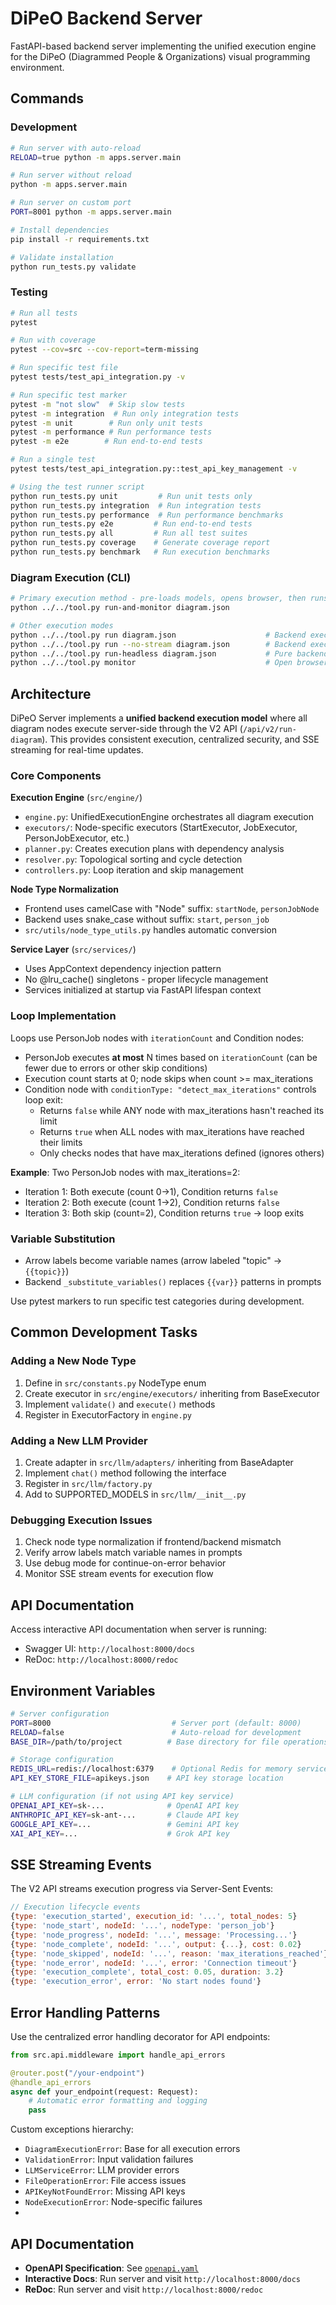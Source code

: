 # DiPeO Backend Server

FastAPI-based backend server implementing the unified execution engine for the DiPeO (Diagrammed People & Organizations) visual programming environment.

## Commands

### Development
```bash
# Run server with auto-reload
RELOAD=true python -m apps.server.main

# Run server without reload
python -m apps.server.main

# Run server on custom port
PORT=8001 python -m apps.server.main

# Install dependencies
pip install -r requirements.txt

# Validate installation
python run_tests.py validate
```

### Testing
```bash
# Run all tests
pytest

# Run with coverage
pytest --cov=src --cov-report=term-missing

# Run specific test file
pytest tests/test_api_integration.py -v

# Run specific test marker
pytest -m "not slow"  # Skip slow tests
pytest -m integration  # Run only integration tests
pytest -m unit        # Run only unit tests
pytest -m performance # Run performance tests
pytest -m e2e        # Run end-to-end tests

# Run a single test
pytest tests/test_api_integration.py::test_api_key_management -v

# Using the test runner script
python run_tests.py unit         # Run unit tests only
python run_tests.py integration  # Run integration tests
python run_tests.py performance  # Run performance benchmarks
python run_tests.py e2e         # Run end-to-end tests
python run_tests.py all         # Run all test suites
python run_tests.py coverage    # Generate coverage report
python run_tests.py benchmark   # Run execution benchmarks
```

### Diagram Execution (CLI)
```bash
# Primary execution method - pre-loads models, opens browser, then runs
python ../../tool.py run-and-monitor diagram.json

# Other execution modes
python ../../tool.py run diagram.json                    # Backend execution with streaming
python ../../tool.py run --no-stream diagram.json        # Backend execution without streaming
python ../../tool.py run-headless diagram.json           # Pure backend execution
python ../../tool.py monitor                             # Open browser monitoring
```

## Architecture

DiPeO Server implements a **unified backend execution model** where all diagram nodes execute server-side through the V2 API (`/api/v2/run-diagram`). This provides consistent execution, centralized security, and SSE streaming for real-time updates.

### Core Components

**Execution Engine** (`src/engine/`)
- `engine.py`: UnifiedExecutionEngine orchestrates all diagram execution
- `executors/`: Node-specific executors (StartExecutor, JobExecutor, PersonJobExecutor, etc.)
- `planner.py`: Creates execution plans with dependency analysis
- `resolver.py`: Topological sorting and cycle detection
- `controllers.py`: Loop iteration and skip management

**Node Type Normalization**
- Frontend uses camelCase with "Node" suffix: `startNode`, `personJobNode`
- Backend uses snake_case without suffix: `start`, `person_job`
- `src/utils/node_type_utils.py` handles automatic conversion

**Service Layer** (`src/services/`)
- Uses AppContext dependency injection pattern
- No @lru_cache() singletons - proper lifecycle management
- Services initialized at startup via FastAPI lifespan context

### Loop Implementation

Loops use PersonJob nodes with `iterationCount` and Condition nodes:
- PersonJob executes **at most** N times based on `iterationCount` (can be fewer due to errors or other skip conditions)
- Execution count starts at 0; node skips when count >= max_iterations
- Condition node with `conditionType: "detect_max_iterations"` controls loop exit:
  - Returns `false` while ANY node with max_iterations hasn't reached its limit
  - Returns `true` when ALL nodes with max_iterations have reached their limits
  - Only checks nodes that have max_iterations defined (ignores others)

**Example**: Two PersonJob nodes with max_iterations=2:
- Iteration 1: Both execute (count 0→1), Condition returns `false` 
- Iteration 2: Both execute (count 1→2), Condition returns `false`
- Iteration 3: Both skip (count=2), Condition returns `true` → loop exits

### Variable Substitution
- Arrow labels become variable names (arrow labeled "topic" → `{{topic}}`)
- Backend `_substitute_variables()` replaces `{{var}}` patterns in prompts


Use pytest markers to run specific test categories during development.

## Common Development Tasks

### Adding a New Node Type
1. Define in `src/constants.py` NodeType enum
2. Create executor in `src/engine/executors/` inheriting from BaseExecutor
3. Implement `validate()` and `execute()` methods
4. Register in ExecutorFactory in `engine.py`

### Adding a New LLM Provider
1. Create adapter in `src/llm/adapters/` inheriting from BaseAdapter
2. Implement `chat()` method following the interface
3. Register in `src/llm/factory.py`
4. Add to SUPPORTED_MODELS in `src/llm/__init__.py`

### Debugging Execution Issues
1. Check node type normalization if frontend/backend mismatch
2. Verify arrow labels match variable names in prompts
3. Use debug mode for continue-on-error behavior
4. Monitor SSE stream events for execution flow

## API Documentation

Access interactive API documentation when server is running:
- Swagger UI: `http://localhost:8000/docs`
- ReDoc: `http://localhost:8000/redoc`

## Environment Variables

```bash
# Server configuration
PORT=8000                           # Server port (default: 8000)
RELOAD=false                        # Auto-reload for development
BASE_DIR=/path/to/project          # Base directory for file operations

# Storage configuration
REDIS_URL=redis://localhost:6379    # Optional Redis for memory service
API_KEY_STORE_FILE=apikeys.json    # API key storage location

# LLM configuration (if not using API key service)
OPENAI_API_KEY=sk-...              # OpenAI API key
ANTHROPIC_API_KEY=sk-ant-...       # Claude API key
GOOGLE_API_KEY=...                 # Gemini API key
XAI_API_KEY=...                    # Grok API key
```

## SSE Streaming Events

The V2 API streams execution progress via Server-Sent Events:

```javascript
// Execution lifecycle events
{type: 'execution_started', execution_id: '...', total_nodes: 5}
{type: 'node_start', nodeId: '...', nodeType: 'person_job'}
{type: 'node_progress', nodeId: '...', message: 'Processing...'}
{type: 'node_complete', nodeId: '...', output: {...}, cost: 0.02}
{type: 'node_skipped', nodeId: '...', reason: 'max_iterations_reached'}
{type: 'node_error', nodeId: '...', error: 'Connection timeout'}
{type: 'execution_complete', total_cost: 0.05, duration: 3.2}
{type: 'execution_error', error: 'No start nodes found'}
```

## Error Handling Patterns

Use the centralized error handling decorator for API endpoints:

```python
from src.api.middleware import handle_api_errors

@router.post("/your-endpoint")
@handle_api_errors
async def your_endpoint(request: Request):
    # Automatic error formatting and logging
    pass
```

Custom exceptions hierarchy:
- `DiagramExecutionError`: Base for all execution errors
- `ValidationError`: Input validation failures
- `LLMServiceError`: LLM provider errors
- `FileOperationError`: File access issues
- `APIKeyNotFoundError`: Missing API keys
- `NodeExecutionError`: Node-specific failures
- 
## API Documentation

- **OpenAPI Specification**: See [`openapi.yaml`](./openapi.yaml)
- **Interactive Docs**: Run server and visit `http://localhost:8000/docs`
- **ReDoc**: Run server and visit `http://localhost:8000/redoc`